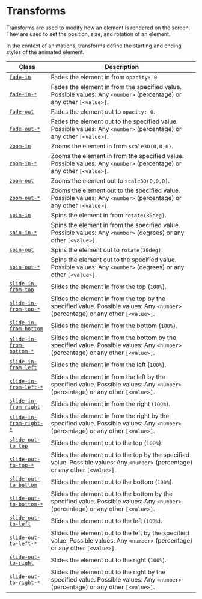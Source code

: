 # Transforms

Transforms are used to modify how an element is rendered on the screen. They are used to set the position, size, and rotation of an element.

In the context of animations, transforms define the starting and ending styles of the animated element.

| Class                                                 | Description                                                                                                                          |
| ----------------------------------------------------- | ------------------------------------------------------------------------------------------------------------------------------------ |
| [`fade-in`][Docs_Fade_In]                             | Fades the element in from `opacity: 0`.                                                                                              |
| [`fade-in-*`][Docs_Fade_In]                           | Fades the element in from the specified value. Possible values: Any `<number>` (percentage) or any other `[<value>]`.                |
| [`fade-out`][Docs_Fade_Out]                           | Fades the element out to `opacity: 0`.                                                                                               |
| [`fade-out-*`][Docs_Fade_Out]                         | Fades the element out to the specified value. Possible values: Any `<number>` (percentage) or any other `[<value>]`.                 |
| [`zoom-in`][Docs_Zoom_In]                             | Zooms the element in from `scale3D(0,0,0)`.                                                                                          |
| [`zoom-in-*`][Docs_Zoom_In]                           | Zooms the element in from the specified value. Possible values: Any `<number>` (percentage) or any other `[<value>]`.                |
| [`zoom-out`][Docs_Zoom_Out]                           | Zooms the element out to `scale3D(0,0,0)`.                                                                                           |
| [`zoom-out-*`][Docs_Zoom_Out]                         | Zooms the element out to the specified value. Possible values: Any `<number>` (percentage) or any other `[<value>]`.                 |
| [`spin-in`][Docs_Spin_In]                             | Spins the element in from `rotate(30deg)`.                                                                                           |
| [`spin-in-*`][Docs_Spin_In]                           | Spins the element in from the specified value. Possible values: Any `<number>` (degrees) or any other `[<value>]`.                   |
| [`spin-out`][Docs_Spin_Out]                           | Spins the element out to `rotate(30deg)`.                                                                                            |
| [`spin-out-*`][Docs_Spin_Out]                         | Spins the element out to the specified value. Possible values: Any `<number>` (degrees) or any other `[<value>]`.                    |
| [`slide-in-from-top`][Docs_Slide_In_From_Top]         | Slides the element in from the top (`100%`).                                                                                         |
| [`slide-in-from-top-*`][Docs_Slide_In_From_Top]       | Slides the element in from the top by the specified value. Possible values: Any `<number>` (percentage) or any other `[<value>]`.    |
| [`slide-in-from-bottom`][Docs_Slide_In_From_Bottom]   | Slides the element in from the bottom (`100%`).                                                                                      |
| [`slide-in-from-bottom-*`][Docs_Slide_In_From_Bottom] | Slides the element in from the bottom by the specified value. Possible values: Any `<number>` (percentage) or any other `[<value>]`. |
| [`slide-in-from-left`][Docs_Slide_In_From_Left]       | Slides the element in from the left (`100%`).                                                                                        |
| [`slide-in-from-left-*`][Docs_Slide_In_From_Left]     | Slides the element in from the left by the specified value. Possible values: Any `<number>` (percentage) or any other `[<value>]`.   |
| [`slide-in-from-right`][Docs_Slide_In_From_Right]     | Slides the element in from the right (`100%`).                                                                                       |
| [`slide-in-from-right-*`][Docs_Slide_In_From_Right]   | Slides the element in from the right by the specified value. Possible values: Any `<number>` (percentage) or any other `[<value>]`.  |
| [`slide-out-to-top`][Docs_Slide_Out_To_Top]           | Slides the element out to the top (`100%`).                                                                                          |
| [`slide-out-to-top-*`][Docs_Slide_Out_To_Top]         | Slides the element out to the top by the specified value. Possible values: Any `<number>` (percentage) or any other `[<value>]`.     |
| [`slide-out-to-bottom`][Docs_Slide_Out_To_Bottom]     | Slides the element out to the bottom (`100%`).                                                                                       |
| [`slide-out-to-bottom-*`][Docs_Slide_Out_To_Bottom]   | Slides the element out to the bottom by the specified value. Possible values: Any `<number>` (percentage) or any other `[<value>]`.  |
| [`slide-out-to-left`][Docs_Slide_Out_To_Left]         | Slides the element out to the left (`100%`).                                                                                         |
| [`slide-out-to-left-*`][Docs_Slide_Out_To_Left]       | Slides the element out to the left by the specified value. Possible values: Any `<number>` (percentage) or any other `[<value>]`.    |
| [`slide-out-to-right`][Docs_Slide_Out_To_Right]       | Slides the element out to the right (`100%`).                                                                                        |
| [`slide-out-to-right-*`][Docs_Slide_Out_To_Right]     | Slides the element out to the right by the specified value. Possible values: Any `<number>` (percentage) or any other `[<value>]`.   |

<!-- Links -->

[Docs_Fade_In]: ./opacity.md#fade-in-
[Docs_Fade_Out]: ./opacity.md#fade-out-
[Docs_Zoom_In]: ./scale.md#zoom-in-
[Docs_Zoom_Out]: ./scale.md#zoom-out-
[Docs_Spin_In]: ./rotate.md#spin-in-
[Docs_Spin_Out]: ./rotate.md#spin-out-
[Docs_Slide_In_From_Top]: ./translate.md#slide-in-from-top-
[Docs_Slide_In_From_Bottom]: ./translate.md#slide-in-from-bottom-
[Docs_Slide_In_From_Left]: ./translate.md#slide-in-from-left-
[Docs_Slide_In_From_Right]: ./translate.md#slide-in-from-right-
[Docs_Slide_Out_To_Top]: ./translate.md#slide-out-to-top-
[Docs_Slide_Out_To_Bottom]: ./translate.md#slide-out-to-bottom-
[Docs_Slide_Out_To_Left]: ./translate.md#slide-out-to-left-
[Docs_Slide_Out_To_Right]: ./translate.md#slide-out-to-right-
